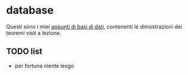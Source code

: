 # database

Questi sono i miei [appunti di basi di dati](https://ph04.github.io/database/html/index.html), contenenti le dimostrazioni dei teoremi visti a lezione.

## TODO list

- per fortuna niente lesgo

